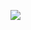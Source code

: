 

![ ](https://upload-images.jianshu.io/upload_images/14371339-2e1295c026284169.png?imageMogr2/auto-orient/strip%7CimageView2/2/w/1240)